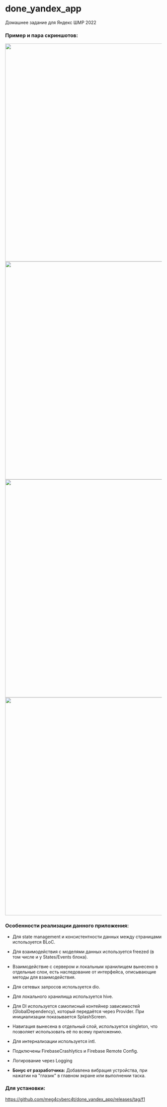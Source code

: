 # done_yandex_app
 Домашнее задание для Яндекс ШМР 2022 
 
### Пример и пара скриншотов:
<div>
 <img src="https://user-images.githubusercontent.com/66907532/183284560-74da5086-376e-4fc5-9ef8-f8388b1f1f9e.gif" height=700>
</div>
<div>
 <img src="https://user-images.githubusercontent.com/66907532/183284612-3da13d3d-5e85-4eda-a99f-363f2fd6a885.png" height=700>
 <img src="https://user-images.githubusercontent.com/66907532/183284620-93d3afd5-5f0c-4e79-935b-de9b34cbad64.png" height=700>
 <img src="https://user-images.githubusercontent.com/66907532/183284625-e55db3c7-c6fb-4feb-a367-f6b637adb4b1.png" height=700>
</div>
 
### Особенности реализации данного приложения:
- Для state management и консистентности данных между страницами используется BLoC. 
- Для взаимодействия с моделями данных используется freezed (в том числе и у States/Events блока).
- Взаимодействие с сервером и локальным хранилищем вынесено в отдельные слои, есть наследование от интерфейса, описывающие методы для взаимодействия.
- Для сетевых запросов используется dio.
- Для локального хранилища используется hive.
- Для DI используется самописный контейнер зависимостей (GlobalDependency), который передаётся через Provider. При инициализации показывается SplashScreen.
- Навигация вынесена в отдельный слой, используется singleton, что позволяет использовать её по всему приложению.
- Для интернализации используется intl.
- Подключены FirebaseCrashlytics и Firebase Remote Config.
- Логирование через Logging

- <b>Бонус от разработчика:</b> Добавлена вибрация устройства, при нажатии на "глазик" в главном экране или выполнении таска.


### Для установки:
https://github.com/meg4cyberc4t/done_yandex_app/releases/tag/f1
